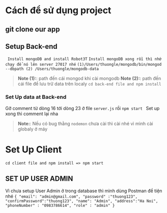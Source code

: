 # Cách để sử dụng project

## git clone our app

## Setup Back-end

` Install mongoDB and install Robot3T`
`Install mongoDB xong rồi thì nhớ chạy để nó lên server 27017 nhé`
`(1)/Users/thuongle/mongodb/bin/mongod --dbpath (2) /Users/thuongle/mongodb-data`

> **Note (1):**: path đến cái mongod khi cài mongodb
> **Note (2):**: path đến cái file để lưu trữ data trên localy
> `cd back-end file and npm install`

### Set Up data at Back-end

Gỡ comment từ dòng 16 tới dòng 23 ở file `server.js` rồi `npm start `
Set up xong thì comment lại nha

> **Note:**: Nếu có bug thằng `nodemon` chưa cài thì cài nhé vì mình cài globaly ở máy

# Set Up Client

`cd client file and npm install => npm start`

## SET UP USER ADMIN

Vì chưa setup User Admin ở trong database thì mình dùng Postman để tiện nhé
`{ "email": "admin@gmail.com", "password" :"thuong123", "confirmPassword":"thuong123", "name": "Admin", "address":"Ha Noi", "phoneNumber" : "0983786614", "role" : "admin" } `

